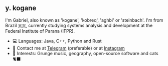## y. kogane

I'm Gabriel, also known as 'kogane', 'kobreq', 'aghbi' or 'steinbach'. I'm from Brazil :brazil:, currently studying systems analysis and development at the Federal Institute of Parana (IFPR). 

- 💻 Languages: Java, C++, Python and Rust
- 💬 Contact me at [Telegram](https://t.me/koganebiiteszadusto) (preferable) or at [Instagram](https://instagram.com/gabrssilva)
- 🧊 Interests: Grunge music, geography, open-source software and cats 🐈‍⬛
